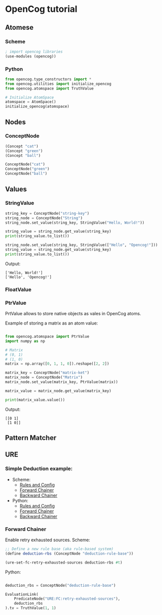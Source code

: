 # OpenCog tutorial


## Atomese

### Scheme

```scheme
; import opencog libraries
(use-modules (opencog))

```

### Python

```python
from opencog.type_constructors import *
from opencog.utilities import initialize_opencog
from opencog.atomspace import TruthValue

# Initialize AtomSpace
atomspace = AtomSpace()
initialize_opencog(atomspace)
```

## Nodes

### ConceptNode

```scheme
(Concept "cat")
(Concept "green")
(Concept "ball")
```

```python
ConceptNode("cat")
ConceptNode("green")
ConceptNode("ball")
```

## Values

### StringValue

```python
string_key = ConceptNode("string-key")
string_node = ConceptNode("String")
string_node.set_value(string_key, StringValue("Hello, World!"))

string_value = string_node.get_value(string_key)
print(string_value.to_list())

string_node.set_value(string_key, StringValue(["Hello", "Opencog!"]))
string_value = string_node.get_value(string_key)
print(string_value.to_list())
```
Output:
```text
['Hello, World!']
['Hello', 'Opencog!']
```


### FloatValue

### PtrValue

PrtValue allows to store native objects as vales in OpenCog atoms.

Example of storing a matrix as an atom value:

```python

from opencog.atomspace import PtrValue
import numpy as np

# Matrix
# (0, 1)
# (1, 0)
matrix = np.array([0, 1, 1, 0]).reshape([2, 2])

matrix_key = ConceptNode("matrix-ket")
matrix_node = ConceptNode("Matrix")
matrix_node.set_value(matrix_key, PtrValue(matrix))

matrix_value = matrix_node.get_value(matrix_key)

print(matrix_value.value())
```

Output:
```text
[[0 1]
 [1 0]]
```



## Pattern Matcher

## URE

### Simple Deduction example:

* Scheme:
  * [Rules and Config](samples/ure/scheme/sample-deduction.scm)
  * [Forward Chainer](samples/ure/scheme/sample-fc-deduction.scm)
  * [Backward Chainer](samples/ure/scheme/sample-fc-deduction.scm)
* Python:
  * [Rules and Config](samples/ure/python/sample_deduction.py)
  * [Forward Chainer](samples/ure/python/sample_fc_deduction.py)
  * [Backward Chainer](samples/ure/python/sample_bc_deduction.py)


### Forward Chainer

Enable retry exhausted sources.
Scheme:

```scheme
;; Define a new rule base (aka rule-based system)
(define deduction-rbs (ConceptNode "deduction-rule-base"))

(ure-set-fc-retry-exhausted-sources deduction-rbs #t)

```
Python:
```python

deduction_rbs = ConceptNode("deduction-rule-base")

EvaluationLink(
    PredicateNode("URE:FC:retry-exhausted-sources"),
    deduction_rbs
).tv = TruthValue(1, 1)
```